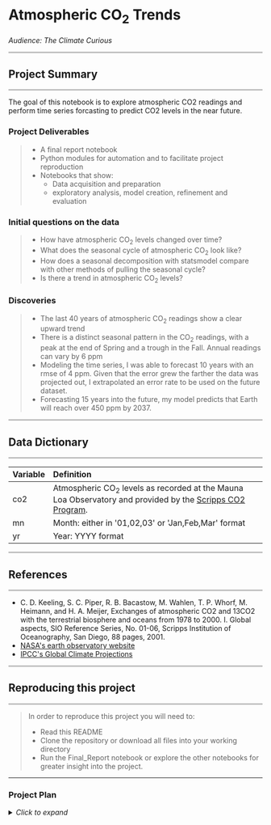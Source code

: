 # Atmospheric CO<sub>2</sub> Trends
*Audience: The Climate Curious*


<hr style="background-color:silver;height:3px;" />

## Project Summary
<hr style="background-color:silver;height:3px;" />
The goal of this notebook is to explore atmospheric CO2 readings and perform time series forcasting to predict CO2 levels in the near future.

### Project Deliverables
> - A final report notebook
> - Python modules for automation and to facilitate project reproduction
> - Notebooks that show:
>   - Data acquisition and preparation 
>   - exploratory analysis, model creation, refinement and evaluation

### Initial questions on the data

>  - How have atmospheric CO$_2$ levels changed over time?
>  - What does the seasonal cycle of atmospheric CO$_2$ look like?
>  - How does a seasonal decomposition with statsmodel compare with other methods of pulling the seasonal cycle?
>  - Is there a trend in atmospheric CO$_2$ levels?

### Discoveries
> - The last 40 years of atmospheric CO$_2$ readings show a clear upward trend
> - There is a distinct seasonal pattern in the CO$_2$ readings, with a peak at the end of Spring and a trough in the Fall.  Annual readings can vary by 6 ppm
> - Modeling the time series, I was able to forecast 10 years with an rmse of 4 ppm.  Given that the error grew the farther the data was projected out, I extrapolated an error rate to be used on the future dataset.
> - Forecasting 15 years into the future, my model predicts that Earth will reach over 450 ppm by 2037.

<hr style="background-color:silver;height:3px;" />

## Data Dictionary
<hr style="background-color:silver;height:3px;" />

|Variable|Definition|
|:-------|:----------|
| co2 | Atmospheric CO$_2$ levels as recorded at the Mauna Loa Observatory and provided by the [Scripps CO2 Program](https://scrippsco2.ucsd.edu/data/atmospheric_co2/mlo.html).|
|mn|Month: either in '01,02,03' or 'Jan,Feb,Mar' format|
|yr|Year: YYYY format|

<hr style="background-color:silver;height:3px;" />

## References
<hr style="background-color:silver;height:3px;" />

- C. D. Keeling, S. C. Piper, R. B. Bacastow, M. Wahlen, T. P. Whorf, M. Heimann, and H. A. Meijer, Exchanges of atmospheric CO2 and 13CO2 with the terrestrial biosphere and oceans from 1978 to 2000. I. Global aspects, SIO Reference Series, No. 01-06, Scripps Institution of Oceanography, San Diego, 88 pages, 2001.
- [NASA's earth observatory website](https://earthobservatory.nasa.gov/world-of-change/global-temperatures)
- [IPCC's Global Climate Projections](https://www.ipcc.ch/site/assets/uploads/2018/02/ar4-wg1-chapter10-1.pdf)

<hr style="background-color:silver;height:3px;" />

## Reproducing this project
<hr style="background-color:silver;height:3px;" />

> In order to reproduce this project you will need to:
> - Read this README
> - Clone the repository or download all files into your working directory
> - Run the Final_Report notebook or explore the other notebooks for greater insight into the project.

---

### Project Plan 

<details>
  <summary><i>Click to expand</i></summary>
  <ul>
    <li><b>Acquire</b> data from the Scripps CO<sub>_2</sub> Program.</li>
    <li>Clean and <b>prepare</b>data for the exploration. </li>
    <li>Create utils.py to store functions I created to automate the cleaning and preparation process.</li>
    <li>Split train and test subsets for exploration and modeling.</li>
    <li><b>Explore</b> the data through visualizations; Document findings and takeaways.</li>
    <li>Perform <b>modeling</b>:
    <ul>
        <li>Identify model evaluation criteria</li>
        <li>Create at least three different models.</li>
        <li>Evaluate models on test subset.</li>
        <li>Forecast future values for atmospheric CO<sub>2</sub></li>
    </ul>
    </li>
    <li>Create **Final Report** notebook with a curtailed version of the above steps.</li>
    <li>Create and review README. </li>
    
  </ul>
</details